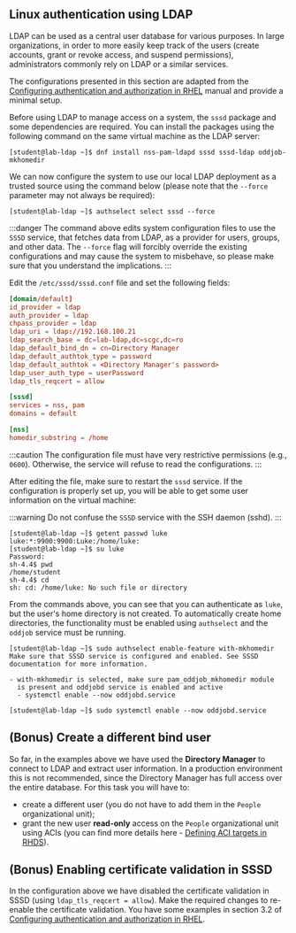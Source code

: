 ## Linux authentication using LDAP

LDAP can be used as a central user database for various purposes. In large
organizations, in order to more easily keep track of the users (create accounts,
grant or revoke access, and suspend permissions), administrators commonly rely
on LDAP or a similar services.

The configurations presented in this section are adapted from the
[Configuring authentication and authorization in RHEL][] manual and provide
a minimal setup.

Before using LDAP to manage access on a system, the `sssd` package and some
dependencies are required. You can install the packages using the
following command on the same virtual machine as the LDAP server:

```shell-session
[student@lab-ldap ~]$ dnf install nss-pam-ldapd sssd sssd-ldap oddjob-mkhomedir
```

We can now configure the system to use our local LDAP deployment as a trusted
source using the command below (please note that the `--force` parameter
may not always be required):

```shell-session
[student@lab-ldap ~]$ authselect select sssd --force
```

:::danger
The command above edits system configuration files to use the `SSSD` service,
that fetches data from LDAP, as a provider for users, groups, and
other data. The `--force` flag will forcibly override the existing
configurations and may cause the system to misbehave, so please make sure
that you understand the implications.
:::

Edit the `/etc/sssd/sssd.conf` file and set the following fields:

```conf
[domain/default]
id_provider = ldap
auth_provider = ldap
chpass_provider = ldap
ldap_uri = ldap://192.168.100.21
ldap_search_base = dc=lab-ldap,dc=scgc,dc=ro
ldap_default_bind_dn = cn=Directory Manager
ldap_default_authtok_type = password
ldap_default_authtok = <Directory Manager's password>
ldap_user_auth_type = userPassword
ldap_tls_reqcert = allow

[sssd]
services = nss, pam
domains = default

[nss]
homedir_substring = /home
```

:::caution
The configuration file must have very restrictive permissions (e.g., `0600`).
Otherwise, the service will refuse to read the configurations.
:::

After editing the file, make sure to restart the `sssd` service. If the
configuration is properly set up, you will be able to get some user information
on the virtual machine:

:::warning
Do not confuse the `SSSD` service with the SSH daemon (sshd).
:::

```shell-session
[student@lab-ldap ~]$ getent passwd luke
luke:*:9900:9900:Luke:/home/luke:
[student@lab-ldap ~]$ su luke
Password:
sh-4.4$ pwd
/home/student
sh-4.4$ cd
sh: cd: /home/luke: No such file or directory
```

From the commands above, you can see that you can authenticate as `luke`, but
the user's home directory is not created. To automatically create home
directories, the functionality must be enabled using `authselect` and the
`oddjob` service must be running.

```shell-session
[student@lab-ldap ~]$ sudo authselect enable-feature with-mkhomedir
Make sure that SSSD service is configured and enabled. See SSSD documentation for more information.

- with-mkhomedir is selected, make sure pam_oddjob_mkhomedir module
  is present and oddjobd service is enabled and active
  - systemctl enable --now oddjobd.service

[student@lab-ldap ~]$ sudo systemctl enable --now oddjobd.service
```


## (Bonus) Create a different bind user

So far, in the examples above we have used the **Directory Manager** to connect
to LDAP and extract user information. In a production environment this is not
recommended, since the Directory Manager has full access over the entire
database. For this task you will have to:
 * create a different user (you do not have to add them in the `People`
organizational unit);
 * grant the new user **read-only** access on the `People` organizational unit
using ACIs (you can find more details here - [Defining ACI targets in RHDS][]).


## (Bonus) Enabling certificate validation in SSSD

In the configuration above we have disabled the certificate validation in
SSSD (using `ldap_tls_reqcert = allow`). Make the required changes to
re-enable the certificate validation. You have some examples in section 3.2
of [Configuring authentication and authorization in RHEL][].


[Configuring authentication and authorization in RHEL]: https://access.redhat.com/documentation/en-us/red_hat_enterprise_linux/8/html-single/configuring_authentication_and_authorization_in_rhel
[Defining ACI targets in RHDS]: https://access.redhat.com/documentation/en-us/red_hat_directory_server/11/html/administration_guide/defining_targets
